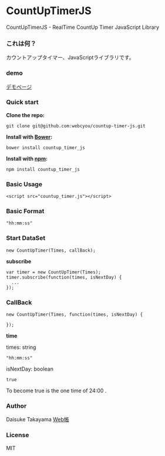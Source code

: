# CountUpTimerJS
CountUpTimerJS - RealTime CountUp Timer JavaScript Library

### これは何？
カウントアップタイマー、JavaScriptライブラリです。

### demo
[デモページ]()

###  Quick start

**Clone the repo:**
```
git clone git@github.com:webcyou/countup-timer-js.git
```

**Install with [Bower](http://bower.io):**
```
bower install countup_timer_js
```

**Install with [npm](https://www.npmjs.com):**

```
npm install countup_timer_js
```


### Basic Usage

```
<script src="countup_timer.js"></script>
```

### Basic Format
```
"hh:mm:ss"
```


### Start DataSet

```
new CountUpTimer(Times, callBack);
```

**subscribe**

```
var timer = new CountUpTimer(Times);
timer.subscribe(function(times, isNextDay) {
  ...
});

```


### CallBack


```
new CountUpTimer(Times, function(times, isNextDay) {

});
```

**time**

times: string
```
"hh:mm:ss"
```

isNextDay: boolean
```
true
```
To become true is the one time of 24:00 .

### Author
Daisuke Takayama
[Web帳](http://www.webcyou.com/)


### License
MIT
